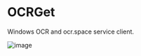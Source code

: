 # OCRGet
Windows OCR and ocr.space service client.


![image](https://user-images.githubusercontent.com/5970554/212661782-ee05ed6f-ca2a-4610-ad6e-fe4d6e1d06e6.png)
